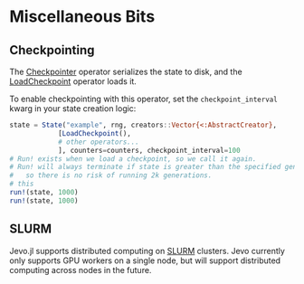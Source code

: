 # Miscellaneous Bits

## Checkpointing

The [Checkpointer](@ref) operator serializes the state to disk, and the [LoadCheckpoint](@ref) operator loads it. 

To enable checkpointing with this operator, set the `checkpoint_interval` kwarg in your state creation logic:

```julia
state = State("example", rng, creators::Vector{<:AbstractCreator}, 
            [LoadCheckpoint(),
            # other operators...
            ], counters=counters, checkpoint_interval=100
# Run! exists when we load a checkpoint, so we call it again.
# Run! will always terminate if state is greater than the specified generation,
#   so there is no risk of running 2k generations.
# this
run!(state, 1000)
run!(state, 1000)
```

## SLURM

Jevo.jl supports distributed computing on [SLURM](https://slurm.schedmd.com/overview.html) clusters. Jevo currently only supports GPU workers on a single node, but will support distributed computing across nodes in the future.
